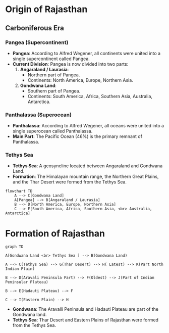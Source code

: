 
# Origin of Rajasthan

## Carboniferous Era

### Pangea (Supercontinent)
- **Pangea**: According to Alfred Wegener, all continents were united into a single supercontinent called Pangea.
- **Current Division**: Pangea is now divided into two parts:
  1. **Angaraland / Laurasia**:
     - Northern part of Pangea.
     - Continents: North America, Europe, Northern Asia.
  2. **Gondwana Land**:
     - Southern part of Pangea.
     - Continents: South America, Africa, Southern Asia, Australia, Antarctica.

### Panthalassa (Superocean)
- **Panthalassa**: According to Alfred Wegener, all oceans were united into a single superocean called Panthalassa.
- **Main Part**: The Pacific Ocean (46%) is the primary remnant of Panthalassa.

### Tethys Sea
- **Tethys Sea**: A geosyncline located between Angaraland and Gondwana Land.
- **Formation**: The Himalayan mountain range, the Northern Great Plains, and the Thar Desert were formed from the Tethys Sea.

```mermaid
flowchart TD
	A --> C[Gondwana Land]
	A[Pangea] --> B[Angaraland / Laurasia]   
    B --> D[North America, Europe, Northern Asia]
    C --> E[South America, Africa, Southern Asia, <br> Australia, Antarctica]
```



#  Formation of Rajasthan



```mermaid
graph TD

A[Gondwana Land <br> Tethys Sea ] --> B(Gondwana Land)

A --> C(Tethys Sea) --> G(Thar Desert) --> H( Latest) --> K(Part North Indian Plain)

B --> D(Aravali Peninsula Part) --> F(Oldest) --> J(Part of Indian Peninsular Plateau)

B --> E(Hadauti Plateau) --> F

C --> I(Eastern Plain) --> H
```


- **Gondwana**: The Aravalli Peninsula and Hadauti Plateau are part of the Gondwana land.
- **Tethys Sea**: Thar Desert and Eastern Plains of Rajasthan  were formed from the Tethys Sea.